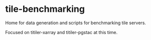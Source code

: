 # tile-benchmarking

Home for data generation and scripts for benchmarking tile servers. 

Focused on titiler-xarray and titiler-pgstac at this time.

